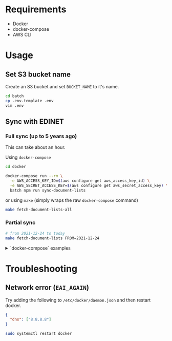 # Requirements

 - Docker
 - docker-compose
 - AWS CLI

# Usage

## Set S3 bucket name 
Create an S3 bucket and set `BUCKET_NAME` to it's name.

```bash
cd batch
cp .env.template .env
vim .env
```

## Sync with EDINET

### Full sync (up to 5 years ago)

This can take about an hour.

Using `docker-compose`

```bash
cd docker

docker-compose run --rm \
  -e AWS_ACCESS_KEY_ID=$(aws configure get aws_access_key_id) \
  -e AWS_SECRET_ACCESS_KEY=$(aws configure get aws_secret_access_key) \
  batch npm run sync-document-lists
```

or using `make` (simply wraps the raw `docker-compose` command)


```bash
make fetch-document-lists-all
```



### Partial sync

```bash
# from 2021-12-24 to today
make fetch-document-lists FROM=2021-12-24
```

<details>
  <summary>
    `docker-compose` examples
  </summary>

  ```bash
  # from 2021-12-24 to today
  docker-compose run --rm \
    -e AWS_ACCESS_KEY_ID=$(aws configure get aws_access_key_id) \
    -e AWS_SECRET_ACCESS_KEY=$(aws configure get aws_secret_access_key) \
    batch npm run sync-document-lists -- --from=2021-12-24

  # from 2021-12-24 to 2021-12-25
  docker-compose run --rm \
    -e AWS_ACCESS_KEY_ID=$(aws configure get aws_access_key_id) \
    -e AWS_SECRET_ACCESS_KEY=$(aws configure get aws_secret_access_key) \
    batch npm run sync-document-lists -- --from=2021-12-23 --to=2021-12-25
  ```

</details>

# Troubleshooting

## Network error (`EAI_AGAIN`)

Try adding the following to `/etc/docker/daemon.json` and then restart docker.

```json
{
  "dns": ["8.8.8.8"]
}
```

```bash
sudo systemctl restart docker
```

